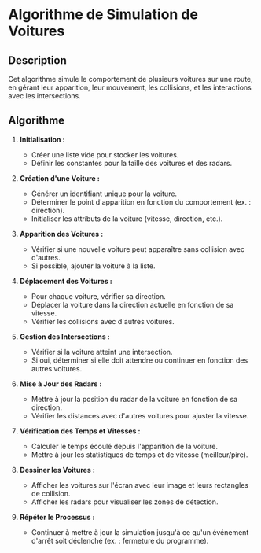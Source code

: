# Algorithme de Simulation de Voitures

## Description

Cet algorithme simule le comportement de plusieurs voitures sur une route, en gérant leur apparition, leur mouvement, les collisions, et les interactions avec les intersections.

## Algorithme

1. **Initialisation :**
   - Créer une liste vide pour stocker les voitures.
   - Définir les constantes pour la taille des voitures et des radars.

2. **Création d'une Voiture :**
   - Générer un identifiant unique pour la voiture.
   - Déterminer le point d'apparition en fonction du comportement (ex. : direction).
   - Initialiser les attributs de la voiture (vitesse, direction, etc.).

3. **Apparition des Voitures :**
   - Vérifier si une nouvelle voiture peut apparaître sans collision avec d'autres.
   - Si possible, ajouter la voiture à la liste.

4. **Déplacement des Voitures :**
   - Pour chaque voiture, vérifier sa direction.
   - Déplacer la voiture dans la direction actuelle en fonction de sa vitesse.
   - Vérifier les collisions avec d'autres voitures.

5. **Gestion des Intersections :**
   - Vérifier si la voiture atteint une intersection.
   - Si oui, déterminer si elle doit attendre ou continuer en fonction des autres voitures.

6. **Mise à Jour des Radars :**
   - Mettre à jour la position du radar de la voiture en fonction de sa direction.
   - Vérifier les distances avec d'autres voitures pour ajuster la vitesse.

7. **Vérification des Temps et Vitesses :**
   - Calculer le temps écoulé depuis l'apparition de la voiture.
   - Mettre à jour les statistiques de temps et de vitesse (meilleur/pire).

8. **Dessiner les Voitures :**
   - Afficher les voitures sur l'écran avec leur image et leurs rectangles de collision.
   - Afficher les radars pour visualiser les zones de détection.

9. **Répéter le Processus :**
   - Continuer à mettre à jour la simulation jusqu'à ce qu'un événement d'arrêt soit déclenché (ex. : fermeture du programme).
   